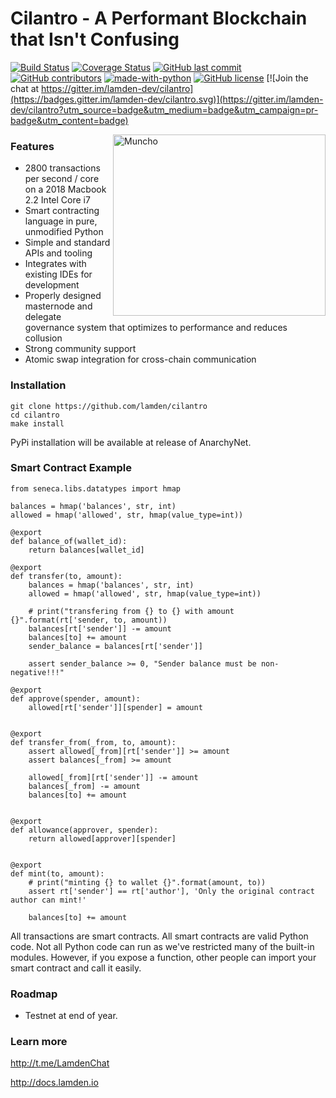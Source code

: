 # Cilantro - A Performant Blockchain that Isn't Confusing
[![Build Status](https://travis-ci.org/Lamden/cilantro.svg?branch=master)](https://travis-ci.org/Lamden/cilantro)
[![Coverage Status](https://coveralls.io/repos/github/Lamden/cilantro/badge.svg?branch=master)](https://coveralls.io/github/Lamden/cilantro?branch=master)
[![GitHub last commit](https://img.shields.io/github/last-commit/Lamden/cilantro.svg)](https://github.com/Lamden/cilantro/commits/master) 
[![GitHub contributors](https://img.shields.io/github/contributors/Lamden/cilantro.svg)](https://github.com/Lamden/cilantro/graphs/contributors) 
[![made-with-python](https://img.shields.io/badge/Made%20with-Python-1f425f.svg)](https://www.python.org/)
[![GitHub license](https://img.shields.io/github/license/Lamden/cilantro.svg)](https://github.com/Lamden/cilantro/blob/master/LICENSE) [![Join the chat at https://gitter.im/lamden-dev/cilantro](https://badges.gitter.im/lamden-dev/cilantro.svg)](https://gitter.im/lamden-dev/cilantro?utm_source=badge&utm_medium=badge&utm_campaign=pr-badge&utm_content=badge)

<img src="https://github.com/Lamden/cilantro/raw/master/muncho.png" align="right"
     title="Muncho" width="340" height="290">

### Features
* 2800 transactions per second / core on a 2018 Macbook 2.2 Intel Core i7
* Smart contracting language in pure, unmodified Python
* Simple and standard APIs and tooling
* Integrates with existing IDEs for development
* Properly designed masternode and delegate governance system that optimizes to performance and reduces collusion
* Strong community support
* Atomic swap integration for cross-chain communication


### Installation
```
git clone https://github.com/lamden/cilantro
cd cilantro
make install
```

PyPi installation will be available at release of AnarchyNet.

### Smart Contract Example
```
from seneca.libs.datatypes import hmap

balances = hmap('balances', str, int)
allowed = hmap('allowed', str, hmap(value_type=int))

@export
def balance_of(wallet_id):
    return balances[wallet_id]

@export
def transfer(to, amount):
    balances = hmap('balances', str, int)
    allowed = hmap('allowed', str, hmap(value_type=int))

    # print("transfering from {} to {} with amount {}".format(rt['sender, to, amount))
    balances[rt['sender']] -= amount
    balances[to] += amount
    sender_balance = balances[rt['sender']]

    assert sender_balance >= 0, "Sender balance must be non-negative!!!"

@export
def approve(spender, amount):
    allowed[rt['sender']][spender] = amount


@export
def transfer_from(_from, to, amount):
    assert allowed[_from][rt['sender']] >= amount
    assert balances[_from] >= amount

    allowed[_from][rt['sender']] -= amount
    balances[_from] -= amount
    balances[to] += amount


@export
def allowance(approver, spender):
    return allowed[approver][spender]


@export
def mint(to, amount):
    # print("minting {} to wallet {}".format(amount, to))
    assert rt['sender'] == rt['author'], 'Only the original contract author can mint!'

    balances[to] += amount

```

All transactions are smart contracts. All smart contracts are valid Python code. Not all Python code can run as we've restricted many of the built-in modules. However, if you expose a function, other people can import your smart contract and call it easily.

### Roadmap

* Testnet at end of year.

### Learn more

http://t.me/LamdenChat

http://docs.lamden.io
